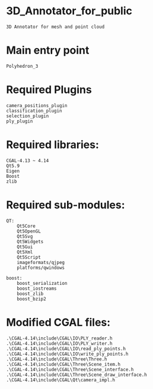 # 3D_Annotator_for_public
	3D Annotator for mesh and point cloud  
  
# Main entry point  
	Polyhedron_3  
  
# Required Plugins  
	camera_positions_plugin  
	classification_plugin  
	selection_plugin  
	ply_plugin  
  
# Required libraries:  
	CGAL-4.13 ~ 4.14  
	Qt5.9  
	Eigen  
	Boost  
	zlib  
  
# Required sub-modules:  
	QT:  
		Qt5Core  
		Qt5OpenGL  
		Qt5Svg    
		Qt5Widgets  
		Qt5Gui  
		Qt5Xml  
		Qt5Script  
		imageformats/qjpeg  
		platforms/qwindows  

	boost:  
		boost_serialization  
		boost_iostreams  
		boost_zlib  
		boost_bzip2  
  
# Modified CGAL files:  
	.\CGAL-4.14\include\CGAL\IO\PLY_reader.h
	.\CGAL-4.14\include\CGAL\IO\PLY_writer.h
	.\CGAL-4.14\include\CGAL\IO\read_ply_points.h
	.\CGAL-4.14\include\CGAL\IO\write_ply_points.h
	.\CGAL-4.14\include\CGAL\Three\Three.h
	.\CGAL-4.14\include\CGAL\Three\Scene_item.h
	.\CGAL-4.14\include\CGAL\Three\Scene_interface.h
	.\CGAL-4.14\include\CGAL\Three\Scene_draw_interface.h
	.\CGAL-4.14\include\CGAL\Qt\camera_impl.h
